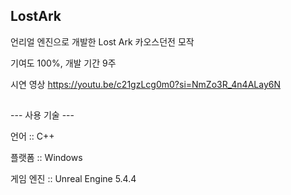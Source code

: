 ## LostArk
언리얼 엔진으로 개발한 Lost Ark 카오스던전 모작

기여도 100%, 개발 기간 9주

시연 영상 https://youtu.be/c21gzLcg0m0?si=NmZo3R_4n4ALay6N

##
--- 사용 기술 ---

언어 :: C++

플랫폼 :: Windows

게임 엔진 :: Unreal Engine 5.4.4
